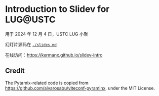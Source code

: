 # Introduction to Slidev for LUG@USTC

用于 2024 年 12 月 4 日，USTC LUG 小聚

幻灯片源码在 [`./slides.md`](./slides.md)

在线访问：https://kermanx.github.io/slidev-intro

## Credit

The Pytamix-related code is copied from https://github.com/alvarosabu/viteconf-pyraminx, under the MIT License.
